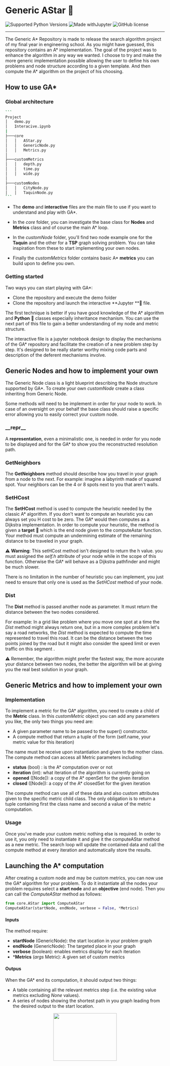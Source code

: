 # Generic AStar :stars:

![Supported Python Versions](https://img.shields.io/badge/Python-3.9.0-blue.svg?logo=python&logoColor=white)  ![Made withJupyter](https://img.shields.io/badge/Jupyter-6.1.5-orange.svg?logo=jupyter&logoColor=white)  ![GitHub license](https://img.shields.io/badge/License-DTFW-green.svg?logo=GitHub%20Sponsors&logoColor=white)

------

The Generic A* Repository is made to release the search algorithm project of my final year in engineering school.  As you might have guessed, this repository contains an A* implementation. The goal of the project was to enhance the algorithm in any way we wanted. I choose to try and make the more generic implementation possible allowing the user to define his own problems and node structure according to a given template. And then compute the A* algorithm on the project of his choosing.

## How to use GA*​

### Global architecture 

~~~bash
```
Project
│   demo.py
│   Interacive.ipynb
|
├───core
│   │   AStar.py
│   │   GenericNode.py
│   │   Metrics.py
│
├───customMetrics
│   │   depth.py
│   │   time.py
│   │   wide.py
│   
├───customNodes
│   │   CityNode.py
│   │   TaquinNode.py
```
~~~

- The **demo** and **interactive** files are the main file to use if you want to understand and play with GA*.

- In the *core* folder, you can investigate the base class for **Nodes** and **Metrics** class and of course the main A* loop.

- In the *customNode* folder, you'll find two node example one for the **Taquin** and the other for a **TSP** graph solving problem. You can take inspiration from these to start implementing your own nodes.
- Finally the *customMetrics* folder contains basic A* **metrics** you can build upon to define you own.

### Getting started

Two ways you can start playing with GA*:

- Clone the repository and execute the demo folder
- Clone the repository and launch the interactive **Jupyter **:telescope: file.

The first technique is better if you have good knowledge of the A* algorithm and **Python** :snake: classes especially inheritance mechanism. You can use the next part of this file to gain a better understanding of my node and metric structure.

The interactive file is a jupyter notebook design to display the mechanisms of the GA* repository and facilitate the creation of a new problem step by step. It's designed to be really starter worthy mixing code parts and description of the deferent mechanisms involve.

## Generic Nodes and how to implement your own

The Generic Node class is a light blueprint describing the Node structure supported by GA*. To create your own *customNode*  create a class inheriting from Generic Node.

Some methods will need to be implement in order for your node to work. In case of an oversight on your behalf the base class should raise a specific error allowing you to easily correct your custom node.

### __repr\_\_

A **representation**, even a minimalistic one, is needed in order for you node to be displayed and for the GA* to show you the reconstructed resolution path.

### GetNeighbors 

The **GetNeighbors** method should describe how you travel in your graph from a node to the next. For example: imagine a labyrinth made of squared spot. Your neighbors can be the 4 or 8 spots next to you that aren't walls.

### SetHCost

The **SetHCost** method is used to compute the heuristic needed by the classic A* algorithm. If you don't want to compute an heuristic you can always set you H cost to be zero. The GA* would then computes as a Dijkstra implementation. In order to compute your heuristic, the method is given a **target** :red_circle: which is the end node given to the computeAstar function. Your method must compute an undermining estimate of the remaining distance to be traveled in your graph.

:warning: **Warning**: This setHCost method isn't designed to return the h value. you must assigned the *self.h* attribute of your node while in the scope of this function. Otherwise the GA* will behave as a Dijkstra pathfinder and might be much slower.

There is no limitation in the number of heuristic you can implement, you just need to ensure that only one is used as the *SetHCost* method of your node.

### Dist

The **Dist** method is passed another node as parameter. It must return the distance between the two nodes considered. 

For example: In a grid like problem where you move one spot at a time the *Dist* method might always return one, but in a more complex problem let's say a road networks, the *Dist* method is expected to compute the time represented to travel this road. It can be the distance between the two points joined by the road but it might also consider the speed limit or even traffic on this segment .

:warning: Remember, the algorithm might prefer the fastest way, the more accurate your distance between two nodes, the better the algorithm will be at giving you the real best solution in your graph.

## Generic Metrics and how to implement your own

### Implementation

To implement a metric for the GA* algorithm, you need to create a child of the **Metric** class. In this *customMetric* object you can add any parameters you like, the only two things you need are:

- A given parameter name to be passed to the super() constructor.
- A compute method that return a tuple of the form (self.name, your metric value for this iteration)

The name must be receive upon instantiation and given to the mother class. The compute method can access all Metric parameters including:



- **status** (bool) : is the A* computation over or not
- **iteration** (int): what iteration of the algorithm is currently going on
- **opened** ([Node]): a copy of the A* openSet for the given iteration
- **closed** ([Node]): a copy of the A* closedSet for the given iteration

The compute method can use all of these data and also custom attributes given to the specific metric child class. The only obligation is to return a tuple containing first the class name and second a value of the metric computation. 

### Usage

Once you've made your custom metric nothing else is required. In order to use it, you only need to instantiate it and give it the computeAStar method as a new metric. The search loop will update the contained data and call the compute method at every iteration and automatically store the results.

## Launching the A* computation

After creating a custom node and may be custom metrics, you can now use the GA* algorithm for your problem. To do it instantiate all the nodes your problem requires select a **start node** and an **objective** (end node). Then you can call the *ComputeAStar* method as follows:

```python
from core.AStar import ComputeAStar
ComputeAStar(startNode, endNode, verbose = False, *Metrics)
```

#### Inputs

The method require:

- **startNode** (GenericNode): the start location in your problem graph
- **endNode** (GenericNode): The targeted place in your graph
- **verbose** (boolean): enables metrics display for each iteration
- ***Metrics** (*args* Metric): A given set of custom metrics

#### Outpus

When the GA* end its computation, it should output two things:

- A table containing all the relevant metrics step (i.e. the existing value metrics excluding *None* values).
- A series of nodes showing the shortest path in you graph leading from the desired output to the start location.



<p align="center">
    <img src='https://ensc.bordeaux-inp.fr/sites/default/files/upload/page-edito/inp/img/logos/logo.ensc-bxinp.jpg' width=200px height=150px />
</p>
